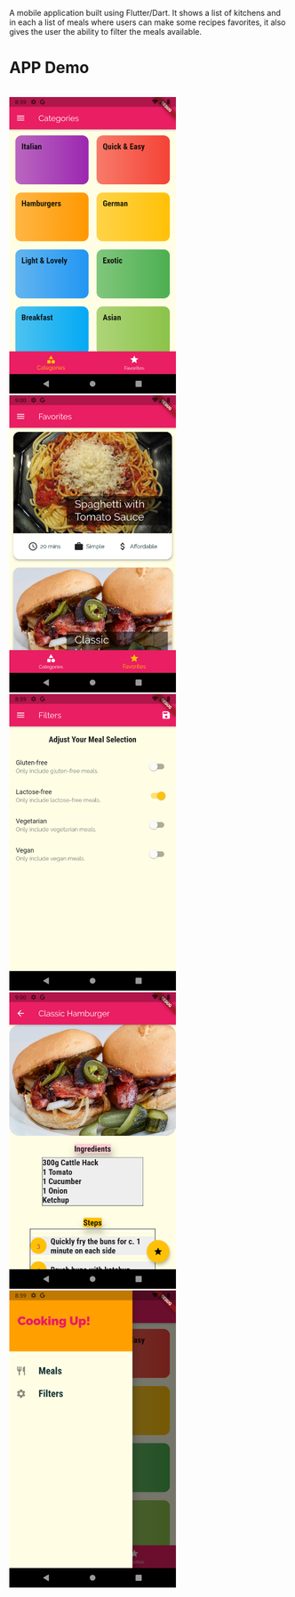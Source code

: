 
A mobile application built using Flutter/Dart.
It shows a list of kitchens and in each a list of meals where users can make some recipes favorites, it also gives the user the ability to filter the meals available. 

# APP Demo
<br>
<img src = "screenshots/Categories.png" width = "300">
<br>
<img src = "screenshots/favorites.png" width = "300">
<br>
<img src = "screenshots/filters.png" width = "300">
<br>
<img src = "screenshots/meal_details.png" width = "300">
<br>
<img src = "screenshots/Side_drawer.png" width = "300">

